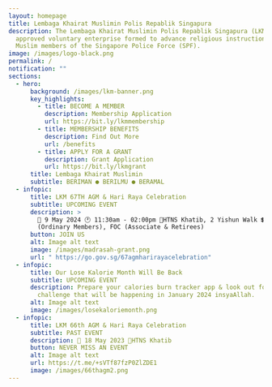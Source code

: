```yaml
---
layout: homepage
title: Lembaga Khairat Muslimin Polis Repablik Singapura
description: The Lembaga Khairat Muslimin Polis Repablik Singapura (LKM) is an
  approved voluntary enterprise formed to advance religious instruction among
  Muslim members of the Singapore Police Force (SPF).
image: /images/logo-black.png
permalink: /
notification: ""
sections:
  - hero:
      background: /images/lkm-banner.png
      key_highlights:
        - title: BECOME A MEMBER
          description: Membership Application
          url: https://bit.ly/lkmmembership
        - title: MEMBERSHIP BENEFITS
          description: Find Out More
          url: /benefits
        - title: APPLY FOR A GRANT
          description: Grant Application
          url: https://bit.ly/lkmgrant
      title: Lembaga Khairat Muslimin
      subtitle: BERIMAN ● BERILMU ● BERAMAL
  - infopic:
      title: LKM 67TH AGM & Hari Raya Celebration
      subtitle: UPCOMING EVENT
      description: >
        📅 9 May 2024 🕐 11:30am - 02:00pm 📍HTNS Khatib, 2 Yishun Walk 💲 $10
        (Ordinary Members), FOC (Associate & Retirees)
      button: JOIN US
      alt: Image alt text
      image: /images/madrasah-grant.png
      url: " https://go.gov.sg/67agmharirayacelebration"
  - infopic:
      title: Our Lose Kalorie Month Will Be Back
      subtitle: UPCOMING EVENT
      description: Prepare your calories burn tracker app & look out for our virtual
        challenge that will be happening in January 2024 insyaAllah.
      alt: Image alt text
      image: /images/losekaloriemonth.png
  - infopic:
      title: LKM 66th AGM & Hari Raya Celebration
      subtitle: PAST EVENT
      description: 📅 18 May 2023 📍HTNS Khatib
      button: NEVER MISS AN EVENT
      alt: Image alt text
      url: https://t.me/+sVTf87fzP0ZlZDE1
      image: /images/66thagm2.png
---
```

